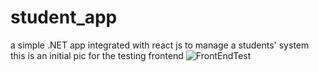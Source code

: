 # student_app
a simple .NET app integrated with react js to manage a students' system 
 this is an initial pic for the testing frontend
![FrontEndTest](https://github.com/youssef-meleka/student_app/assets/74155932/78fecf79-4858-4b7a-b37c-f5f371806810)
